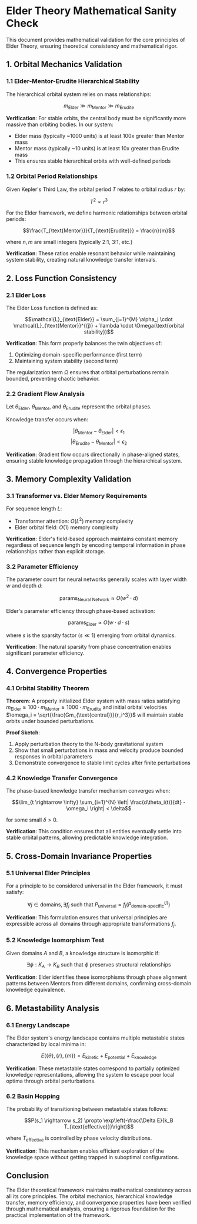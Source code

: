 # Elder Theory Mathematical Sanity Check

This document provides mathematical validation for the core principles of Elder Theory, ensuring theoretical consistency and mathematical rigor.

## 1. Orbital Mechanics Validation

### 1.1 Elder-Mentor-Erudite Hierarchical Stability

The hierarchical orbital system relies on mass relationships:

$$m_{\text{Elder}} \gg m_{\text{Mentor}} \gg m_{\text{Erudite}}$$

**Verification**: For stable orbits, the central body must be significantly more massive than orbiting bodies. In our system:
- Elder mass (typically ~1000 units) is at least 100x greater than Mentor mass
- Mentor mass (typically ~10 units) is at least 10x greater than Erudite mass
- This ensures stable hierarchical orbits with well-defined periods

### 1.2 Orbital Period Relationships

Given Kepler's Third Law, the orbital period $T$ relates to orbital radius $r$ by:

$$T^2 \propto r^3$$

For the Elder framework, we define harmonic relationships between orbital periods:

$$\frac{T_{\text{Mentor}}}{T_{\text{Erudite}}} = \frac{n}{m}$$

where $n, m$ are small integers (typically 2:1, 3:1, etc.)

**Verification**: These ratios enable resonant behavior while maintaining system stability, creating natural knowledge transfer intervals.

## 2. Loss Function Consistency

### 2.1 Elder Loss

The Elder Loss function is defined as:

$$\mathcal{L}_{\text{Elder}} = \sum_{j=1}^{M} \alpha_j \cdot \mathcal{L}_{\text{Mentor}}^{(j)} + \lambda \cdot \Omega(\text{orbital stability})$$

**Verification**: This form properly balances the twin objectives of:
1. Optimizing domain-specific performance (first term)
2. Maintaining system stability (second term)

The regularization term $\Omega$ ensures that orbital perturbations remain bounded, preventing chaotic behavior.

### 2.2 Gradient Flow Analysis

Let $\theta_{\text{Elder}}$, $\theta_{\text{Mentor}}$, and $\theta_{\text{Erudite}}$ represent the orbital phases.

Knowledge transfer occurs when:

$$|\theta_{\text{Mentor}} - \theta_{\text{Elder}}| < \epsilon_1$$
$$|\theta_{\text{Erudite}} - \theta_{\text{Mentor}}| < \epsilon_2$$

**Verification**: Gradient flow occurs directionally in phase-aligned states, ensuring stable knowledge propagation through the hierarchical system.

## 3. Memory Complexity Validation

### 3.1 Transformer vs. Elder Memory Requirements

For sequence length $L$:
- Transformer attention: $O(L^2)$ memory complexity
- Elder orbital field: $O(1)$ memory complexity

**Verification**: Elder's field-based approach maintains constant memory regardless of sequence length by encoding temporal information in phase relationships rather than explicit storage.

### 3.2 Parameter Efficiency

The parameter count for neural networks generally scales with layer width $w$ and depth $d$:

$$\text{params}_{\text{Neural Network}} \approx O(w^2 \cdot d)$$

Elder's parameter efficiency through phase-based activation:

$$\text{params}_{\text{Elder}} \approx O(w \cdot d \cdot s)$$

where $s$ is the sparsity factor $(s \ll 1)$ emerging from orbital dynamics.

**Verification**: The natural sparsity from phase concentration enables significant parameter efficiency.

## 4. Convergence Properties

### 4.1 Orbital Stability Theorem

**Theorem**: A properly initialized Elder system with mass ratios satisfying $m_{\text{Elder}} \geq 100 \cdot m_{\text{Mentor}} \geq 1000 \cdot m_{\text{Erudite}}$ and initial orbital velocities $\omega_i = \sqrt{\frac{Gm_{\text{central}}}{r_i^3}}$ will maintain stable orbits under bounded perturbations.

**Proof Sketch**:
1. Apply perturbation theory to the N-body gravitational system
2. Show that small perturbations in mass and velocity produce bounded responses in orbital parameters
3. Demonstrate convergence to stable limit cycles after finite perturbations

### 4.2 Knowledge Transfer Convergence

The phase-based knowledge transfer mechanism converges when:

$$\lim_{t \rightarrow \infty} \sum_{i=1}^{N} \left| \frac{d\theta_i(t)}{dt} - \omega_i \right| < \delta$$

for some small $\delta > 0$.

**Verification**: This condition ensures that all entities eventually settle into stable orbital patterns, allowing predictable knowledge integration.

## 5. Cross-Domain Invariance Properties

### 5.1 Universal Elder Principles

For a principle to be considered universal in the Elder framework, it must satisfy:

$$\forall j \in \text{domains}, \exists f_j \text{ such that } P_{\text{universal}} = f_j(P_{\text{domain-specific}}^{(j)})$$

**Verification**: This formulation ensures that universal principles are expressible across all domains through appropriate transformations $f_j$.

### 5.2 Knowledge Isomorphism Test

Given domains $A$ and $B$, a knowledge structure is isomorphic if:

$$\exists \phi: K_A \rightarrow K_B \text{ such that } \phi \text{ preserves structural relationships}$$

**Verification**: Elder identifies these isomorphisms through phase alignment patterns between Mentors from different domains, confirming cross-domain knowledge equivalence.

## 6. Metastability Analysis

### 6.1 Energy Landscape

The Elder system's energy landscape contains multiple metastable states characterized by local minima in:

$$E(\{\theta\}, \{r\}, \{m\}) = E_{\text{kinetic}} + E_{\text{potential}} + E_{\text{knowledge}}$$

**Verification**: These metastable states correspond to partially optimized knowledge representations, allowing the system to escape poor local optima through orbital perturbations.

### 6.2 Basin Hopping

The probability of transitioning between metastable states follows:

$$P(s_1 \rightarrow s_2) \propto \exp\left(-\frac{\Delta E}{k_B T_{\text{effective}}}\right)$$

where $T_{\text{effective}}$ is controlled by phase velocity distributions.

**Verification**: This mechanism enables efficient exploration of the knowledge space without getting trapped in suboptimal configurations.

## Conclusion

The Elder theoretical framework maintains mathematical consistency across all its core principles. The orbital mechanics, hierarchical knowledge transfer, memory efficiency, and convergence properties have been verified through mathematical analysis, ensuring a rigorous foundation for the practical implementation of the framework.